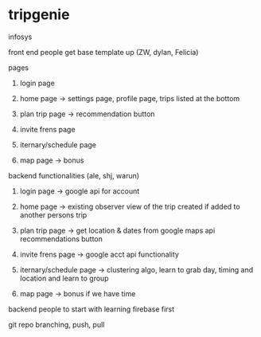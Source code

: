 # tripgenie
infosys

front end people get base template up (ZW, dylan, Felicia)

pages
1. login page

2. home page -> settings page, profile page, trips listed at the bottom

3. plan trip page  -> recommendation button

4. invite frens page
 
5. iternary/schedule page

6. map page -> bonus



backend functionalities (ale, shj, warun)
1. login page -> google api for account 

2. home page -> existing observer view of the trip created if added to another persons trip

3. plan trip page -> get location & dates from google maps api 
recommendations button

4. invite frens page -> google acct api functionality
 
5. iternary/schedule page -> clustering algo, learn to grab day, timing and location and learn to group

6. map page -> bonus if we have time 

backend people to start with learning firebase first 

 git repo
branching, push, pull
